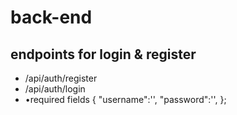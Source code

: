 # back-end
## endpoints for login & register
- /api/auth/register
- /api/auth/login
- •required fields
{
    "username":'',
    "password":'',
};